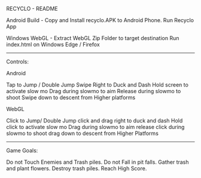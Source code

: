 RECYCLO - README

Android Build -
Copy and Install recyclo.APK to Android Phone.
Run Recyclo App


Windows WebGL -
Extract WebGL Zip Folder to target destination
Run index.html on Windows Edge / Firefox


------------------------
Controls:

Android

Tap to Jump / Double Jump
Swipe Right to Duck and Dash
Hold screen to activate slow mo
Drag during slowmo to aim
Release during slowmo to shoot
Swipe down to descent from Higher platforms

WebGL

Click to Jump/ Double Jump
click and drag right to duck and dash
Hold click to activate slow mo
Drag during slowmo to aim
release click during slowmo to shoot
drag down to descent from Higher Platforms


----------------------------

Game Goals:

Do not Touch Enemies and Trash piles.
Do not Fall in pit falls.
Gather trash and plant flowers.
Destroy trash piles.
Reach High Score.

